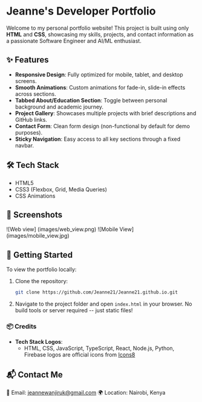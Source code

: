 # Jeanne's Developer Portfolio

Welcome to my personal portfolio website! This project is built using only **HTML** and **CSS**, showcasing my skills, projects, and contact information as a passionate Software Engineer and AI/ML enthusiast.

## ✨ Features

- **Responsive Design**: Fully optimized for mobile, tablet, and desktop screens.
- **Smooth Animations**: Custom animations for fade-in, slide-in effects across sections.
- **Tabbed About/Education Section**: Toggle between personal background and academic journey.
- **Project Gallery**: Showcases multiple projects with brief descriptions and GitHub links.
- **Contact Form**: Clean form design (non-functional by default for demo purposes).
- **Sticky Navigation**: Easy access to all key sections through a fixed navbar.

## 🛠️ Tech Stack

- HTML5
- CSS3 (Flexbox, Grid, Media Queries)
- CSS Animations

## 📸 Screenshots

![Web view] (images/web_view.png)
![Mobile View] (images/mobile_view.jpg)

## 🚀 Getting Started

To view the portfolio locally:

1. Clone the repository:

   ```bash
   git clone https://github.com/Jeanne21/Jeanne21.github.io.git

   ```

2. Navigate to the project folder and open `index.html` in your browser. No build tools or server required -- just static files!

### 📦 Credits
- **Tech Stack Logos**:
  - HTML, CSS, JavaScript, TypeScript, React, Node.js, Python, Firebase logos are official icons from [Icons8](https://icons8.com)


## 📬 Contact Me
📧 Email: jeannewanjiruk@gmail.com
🌍 Location: Nairobi, Kenya






